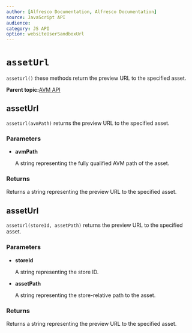 ```yaml
---
author: [Alfresco Documentation, Alfresco Documentation]
source: JavaScript API
audience: 
category: JS API
option: websiteUserSandboxUrl
---
```


# `assetUrl`

`assetUrl()` these methods return the preview URL to the specified asset.

**Parent topic:**[AVM API](../references/API-JS-AVM.md)

## assetUrl

`assetUrl(avmPath)` returns the preview URL to the specified asset.

### Parameters

-   **avmPath**

    A string representing the fully qualified AVM path of the asset.


### Returns

Returns a string representing the preview URL to the specified asset.

## assetUrl

`assetUrl(storeId, assetPath)` returns the preview URL to the specified asset.

### Parameters

-   **storeId**

    A string representing the store ID.

-   **assetPath**

    A string representing the store-relative path to the asset.


### Returns

Returns a string representing the preview URL to the specified asset.

